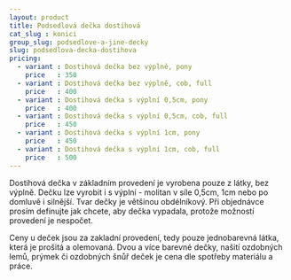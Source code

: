 ```yaml
---
layout: product
title: Podsedlová dečka dostihová
cat_slug : konici
group_slug: podsedlove-a-jine-decky
slug: podsedlova-decka-dostihova
pricing:
  - variant : Dostihová dečka bez výplně, pony
    price   : 350
  - variant : Dostihová dečka bez výplně, cob, full
    price   : 400
  - variant : Dostihová dečka s výplní 0,5cm, pony
    price   : 400
  - variant : Dostihová dečka s výplní 0,5cm, cob, full
    price   : 450
  - variant : Dostihová dečka s výplní 1cm, pony
    price   : 450
  - variant : Dostihová dečka s výplní 1cm, cob, full
    price   : 500
---
```


Dostihová dečka v základním provedení je vyrobena pouze z látky, bez výplně.
Dečku lze vyrobit i s výplní - molitan v síle 0,5cm, 1cm nebo po domluvě i silnější.
Tvar dečky je většinou obdélníkový.
Při objednávce prosím definujte jak chcete, aby dečka vypadala, protože možností provedení je nespočet.

Ceny u deček jsou za zakladní provedení, tedy pouze jednobarevná látka, která je prošitá a olemovaná.
Dvou a více barevné dečky, našití ozdobných lemů, prýmek či ozdobných šnůř deček je cena dle spotřeby materiálu a práce.

